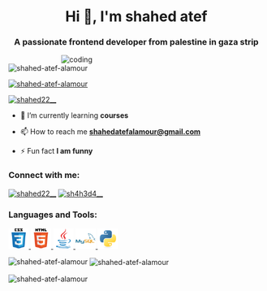 <h1 align="center">Hi 👋, I'm shahed atef</h1>
<h3 align="center">A passionate frontend developer from palestine in gaza strip</h3>
<img align="right" alt="coding" width="400" src="https://i.gifer.com/YzJM.gif](https://cutewallpaper.org/24/animated-computer-gif/computer-work-by-lemons-animation-studio-on-dribbble.gif">
<p align="left"> <img src="https://komarev.com/ghpvc/?username=shahed-atef-alamour&label=Profile%20views&color=0e75b6&style=flat" alt="shahed-atef-alamour" /> </p>

<p align="left"> <a href="https://github.com/ryo-ma/github-profile-trophy"><img src="https://github-profile-trophy.vercel.app/?username=shahed-atef-alamour" alt="shahed-atef-alamour" /></a> </p>

<p align="left"> <a href="https://twitter.com/shahed22__" target="blank"><img src="https://img.shields.io/twitter/follow/shahed22__?logo=twitter&style=for-the-badge" alt="shahed22__" /></a> </p>

- 🌱 I’m currently learning **courses**

- 📫 How to reach me **shahedatefalamour@gmail.com**

- ⚡ Fun fact **I am funny**

<h3 align="left">Connect with me:</h3>
<p align="left">
<a href="https://twitter.com/shahed22__" target="blank"><img align="center" src="https://raw.githubusercontent.com/rahuldkjain/github-profile-readme-generator/master/src/images/icons/Social/twitter.svg" alt="shahed22__" height="30" width="40" /></a>
<a href="https://instagram.com/sh4h3d4__" target="blank"><img align="center" src="https://raw.githubusercontent.com/rahuldkjain/github-profile-readme-generator/master/src/images/icons/Social/instagram.svg" alt="sh4h3d4__" height="30" width="40" /></a>
</p>

<h3 align="left">Languages and Tools:</h3>
<p align="left"> <a href="https://www.w3schools.com/css/" target="_blank" rel="noreferrer"> <img src="https://raw.githubusercontent.com/devicons/devicon/master/icons/css3/css3-original-wordmark.svg" alt="css3" width="40" height="40"/> </a> <a href="https://www.w3.org/html/" target="_blank" rel="noreferrer"> <img src="https://raw.githubusercontent.com/devicons/devicon/master/icons/html5/html5-original-wordmark.svg" alt="html5" width="40" height="40"/> </a> <a href="https://www.java.com" target="_blank" rel="noreferrer"> <img src="https://raw.githubusercontent.com/devicons/devicon/master/icons/java/java-original.svg" alt="java" width="40" height="40"/> </a> <a href="https://www.mysql.com/" target="_blank" rel="noreferrer"> <img src="https://raw.githubusercontent.com/devicons/devicon/master/icons/mysql/mysql-original-wordmark.svg" alt="mysql" width="40" height="40"/> </a> <a href="https://www.python.org" target="_blank" rel="noreferrer"> <img src="https://raw.githubusercontent.com/devicons/devicon/master/icons/python/python-original.svg" alt="python" width="40" height="40"/> </a> </p>

<p><img align="left" src="https://github-readme-stats.vercel.app/api/top-langs?username=shahed-atef-alamour&show_icons=true&locale=en&layout=compact" alt="shahed-atef-alamour" /></p>

<p>&nbsp;<img align="center" src="https://github-readme-stats.vercel.app/api?username=shahed-atef-alamour&show_icons=true&locale=en" alt="shahed-atef-alamour" /></p>

<p><img align="center" src="https://github-readme-streak-stats.herokuapp.com/?user=shahed-atef-alamour&" alt="shahed-atef-alamour" /></p>
